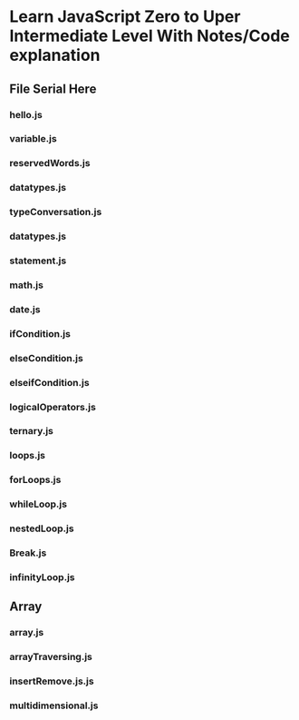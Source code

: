 # Learn JavaScript Zero to Uper Intermediate Level With Notes/Code explanation

## File Serial Here

### hello.js
### variable.js
### reservedWords.js
### datatypes.js
### typeConversation.js
### datatypes.js
### statement.js
### math.js
### date.js
### ifCondition.js
### elseCondition.js
### elseifCondition.js
### logicalOperators.js
### ternary.js
### loops.js
### forLoops.js
### whileLoop.js
### nestedLoop.js
### Break.js
### infinityLoop.js

## Array 

### array.js
### arrayTraversing.js
### insertRemove.js.js
### multidimensional.js